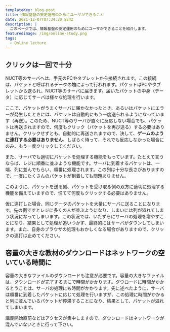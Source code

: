 ```yaml
---
templateKey: blog-post
title: 情報基盤の安定運用のためにユーザができること
date: 2021-12-07T07:34:30.824Z
description: |
  このページでは、情報基盤の安定運用のためにユーザができることを紹介します。
featuredimage: /img/online-study.png
tags:
  - Online lecture
---
```

## クリックは一回で十分

NUCT等のサーバへは、手元のPCやタブレットから接続されます。この接続は、パケットと呼ばれるデータの塊によって行われます。パケットはPCやタブレットから送られ、NUCT等のサーバに届きます。届いたパケットの中身（データ）に応じてサーバは様々な処理を行います。


ここで、パケットがうまくサーバに届かなかったとき、あるいはパケットにエラーが発生したときには、パケットは自動的にもう一度送られるようになっています（再送）。このため、NUCT等のサーバが直ぐに反応しない場合でも、パケットは再送されますので、何度もクリック（パケットを再び送る）する必要はありません。クリックせずとも、自動的に再送されますので、決して、**ゲームのように連打する必要はありません**。しばらく待って、それでも反応しなかった場合にのみ、もう一度クリックしてください。


また、サーバでも適切にパケットを処理する機能をもっています。たとえて言うならば、レジに順番に並ぶような機能です。サーバに到着するパケットは、一端、列に並んでもらい、順番に処理されます。この列は十分な長さがありますので、一度にたくさんのパケットが到着しても問題ありません。


このように、パケットを送る側、パケットを受け取る側の双方に適切に処理する機能を備えていますので、慌てて何度もクリックする必要はありません。


仮に連打した場合、同じデータのパケットを大量にサーバに送ることになります。先の例ですとレジに多くの人が並ぶようになり、しまいには列が溢れてしまう状況になってしまいます。この状況では、いたずらにサーバの処理を増やすことになり、結果として処理が追いつかず、最終的にはサーバがダウンしてしまいます。また、自身のブラウザの処理もおかしくなる場合がありますので、クリックの連打は止めてください。


## 容量の大きな教材のダウンロードはネットワークの空いている時間に

容量の大きなファイルのダウンロードも注意が必要です。容量の大きなファイルは、ダウンロードが完了するまにで時間がかかります。ダウロードに時間がかかるとうことは、サーバの処理にも時間がかかります。先に述べたように、サーバは順番に到着したパケットに応じて処理を行いますが、この処理に時間がかかると列に並んでいるパケットが停滞することになり、結果として、パケットが溢れてしまいます。


講義開始直前などはアクセスが集中しますので、ダウンロードはネットワークが混んでいないときに行って下さい。
